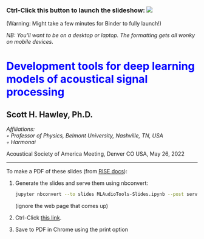 ### Ctrl-Click this button to launch the slideshow: <a href="https://mybinder.org/v2/gh/drscotthawley/talks/HEAD?filepath=ASA_May_2022%2FMLAudioTools-Slides.ipynb" alt="Binder" target="_blank"><img src="https://mybinder.org/badge_logo.svg"></a>

(Warning: Might take a few minutes for Binder to fully launch!)

*NB: You'll want to be on a desktop or laptop. The formatting gets all wonky on mobile devices.*


# <span style="color:blue">Development tools for deep learning models of acoustical signal processing</span>
## Scott H. Hawley, Ph.D.
<i>Affiliations:  
◦ Professor of Physics, Belmont University, Nashville, TN, USA  
◦ Harmonai</i>

Acoustical Society of America Meeting, Denver CO USA, May 26, 2022



---



To make a PDF of these slides (from [RISE docs](https://rise.readthedocs.io/en/stable/exportpdf.html)):

1. Generate the slides and serve them using nbconvert:

   ```bash
   jupyter nbconvert --to slides MLAudioTools-Slides.ipynb --post serve
   ```
   (ignore the web page that comes up)

2. Ctrl-Click <a href="http://127.0.0.1:8000/MLAudioTools-Slides.slides.html?print-pdf" target="_blank">this link</a>.

3. Save to PDF in Chrome using the print option
